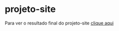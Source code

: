 # projeto-site
Para ver o resultado final do projeto-site [clique aqui](https://santiagohugo.github.io/projeto-site/)
